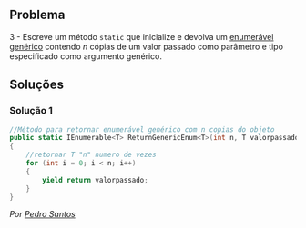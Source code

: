 ## Problema

3 - Escreve um método `static` que inicialize e devolva um
[enumerável genérico](https://docs.microsoft.com/dotnet/api/system.collections.generic.ienumerable-1)
contendo _n_ cópias de um valor passado como parâmetro e tipo especificado como
argumento genérico.

## Soluções

### Solução 1

```cs
//Método para retornar enumerável genérico com n copias do objeto 
public static IEnumerable<T> ReturnGenericEnum<T>(int n, T valorpassado)
{
    //retornar T "n" numero de vezes
    for (int i = 0; i < n; i++)
    {
        yield return valorpassado;
    }
}
```
 *Por [Pedro Santos](https://github.com/pedrosantosobral)*
